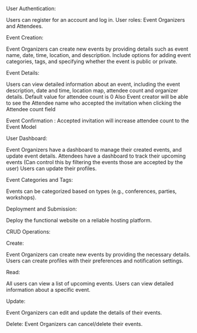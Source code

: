 User Authentication: 

Users can register for an account and log in.
User roles: Event Organizers and Attendees.

Event Creation:

Event Organizers can create new events by providing details such as event name, date, time, location, and description.
Include options for adding event categories, tags, and specifying whether the event is public or private.




Event Details: 

Users can view detailed information about an event, including the event description, date and time, location map, attendee count and organizer details. 
Default value for attendee count is 0
Also Event creator will be able to see the Attendee name who accepted the invitation when clicking the Attendee count field


Event Confirmation :
Accepted invitation will increase attendee count to the Event Model


User Dashboard:

Event Organizers have a dashboard to manage their created events, and update event details.
Attendees have a dashboard to track their upcoming events (Can control this by filtering the events those are accepted by the user)
Users can update their profiles.


Event Categories and Tags:

Events can be categorized based on types (e.g., conferences, parties, workshops).


Deployment and Submission:

Deploy the functional website on a reliable hosting platform.




CRUD Operations:

Create:



Event Organizers can create new events by providing the necessary details.
Users can create profiles with their preferences and notification settings.


Read:

All users can view a list of upcoming events.
Users can view detailed information about a specific event.


Update:

Event Organizers can edit and update the details of their events.

Delete:
Event Organizers can cancel/delete their events.
